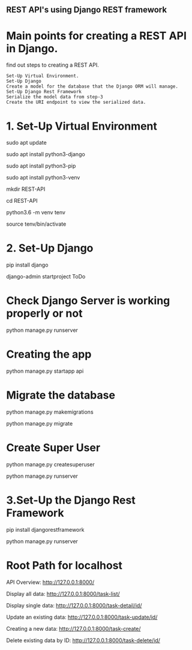 ## REST API's using Django REST framework

# Main points for creating a REST API in Django.

 find out steps to creating a REST API.

    Set-Up Virtual Environment.
    Set-Up Django
    Create a model for the database that the Django ORM will manage.
    Set-Up Django Rest Framework
    Serialize the model data from step-3
    Create the URI endpoint to view the serialized data.

# 1. Set-Up Virtual Environment

sudo apt update

sudo apt install python3-django

sudo apt install python3-pip

sudo apt install python3-venv

mkdir REST-API

cd REST-API

python3.6 -m venv tenv

source tenv/bin/activate

# 2. Set-Up Django

pip install django

django-admin startproject ToDo

# Check Django Server is working properly or not

python manage.py runserver

# Creating the app

python manage.py startapp api

# Migrate the database

python manage.py makemigrations

python manage.py migrate

# Create Super User

python manage.py createsuperuser

python manage.py runserver

# 3.Set-Up the Django Rest Framework

pip install djangorestframework

python manage.py runserver

# Root Path for localhost

API Overview: http://127.0.0.1:8000/

Display all data: http://127.0.0.1:8000/task-list/

Display single data: http://127.0.0.1:8000/task-detail/id/

Update an existing data: http://127.0.0.1:8000/task-update/id/

Creating a new data: http://127.0.0.1:8000/task-create/

Delete existing data by ID: http://127.0.0.1:8000/task-delete/id/
